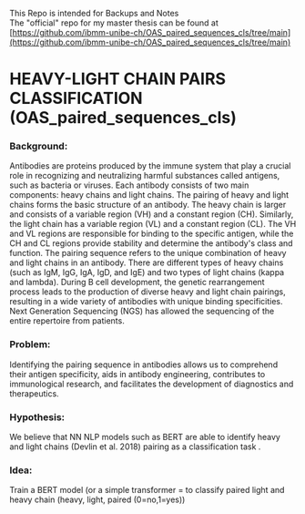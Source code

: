 This Repo is intended for Backups and Notes  
The "official" repo for my master thesis can be found at  
[https://github.com/ibmm-unibe-ch/OAS_paired_sequences_cls/tree/main](https://github.com/ibmm-unibe-ch/OAS_paired_sequences_cls/tree/main)

# HEAVY-LIGHT CHAIN PAIRS CLASSIFICATION (OAS_paired_sequences_cls)

### Background: 
Antibodies are proteins produced by the immune system that play a crucial role in recognizing and neutralizing harmful substances called antigens, such as bacteria or viruses. Each antibody consists of two main components: heavy chains and light chains. The pairing of heavy and light chains forms the basic structure of an antibody. The heavy chain is larger and consists of a variable region (VH) and a constant region (CH). Similarly, the light chain has a variable region (VL) and a constant region (CL). The VH and VL regions are responsible for binding to the specific antigen, while the CH and CL regions provide stability and determine the antibody's class and function.
The pairing sequence refers to the unique combination of heavy and light chains in an antibody. There are different types of heavy chains (such as IgM, IgG, IgA, IgD, and IgE) and two types of light chains (kappa and lambda). During B cell development, the genetic rearrangement process leads to the production of diverse heavy and light chain pairings, resulting in a wide variety of antibodies with unique binding specificities. Next Generation Sequencing (NGS) has allowed the sequencing of the entire repertoire from patients. 

### Problem: 
Identifying the pairing sequence in antibodies allows us to comprehend their antigen specificity, aids in antibody engineering, contributes to immunological research, and facilitates the development of diagnostics and therapeutics.
### Hypothesis:  
We believe that NN NLP models such as BERT are able to identify heavy and light chains (Devlin et al. 2018) pairing as a  classification task .
### Idea: 
Train a BERT model (or a simple transformer = to classify paired light and heavy chain (heavy, light, paired (0=no,1=yes))

